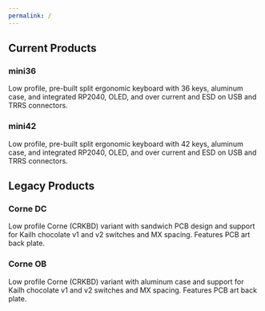 ```yaml
---
permalink: /
---
```

## Current Products
### mini36
Low profile, pre-built split ergonomic keyboard with 36 keys, aluminum case, and integrated RP2040, OLED, and over current and ESD on USB and TRRS connectors.
### mini42
Low profile, pre-built split ergonomic keyboard with 42 keys, aluminum case, and integrated RP2040, OLED, and over current and ESD on USB and TRRS connectors.
## Legacy Products

### Corne DC
Low profile Corne (CRKBD) variant with sandwich PCB design and support for Kailh chocolate v1 and v2 switches and MX spacing. Features PCB art back plate.
### Corne OB
Low profile Corne (CRKBD) variant with aluminum case and support for Kailh chocolate v1 and v2 switches and MX spacing. Features PCB art back plate.